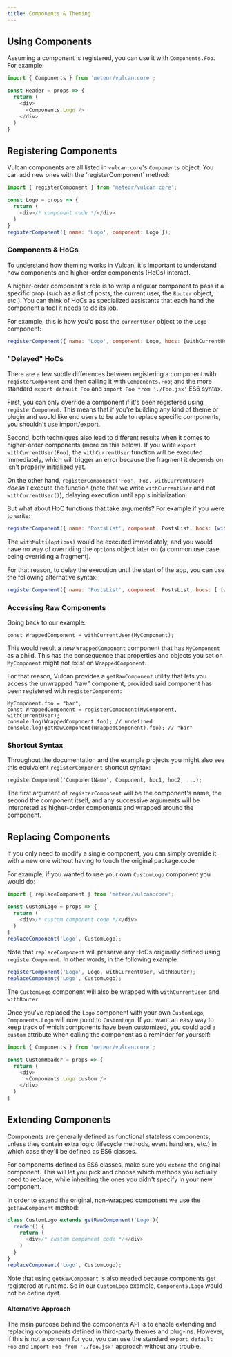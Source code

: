 ```yaml
---
title: Components & Theming
---
```


## Using Components

Assuming a component is registered, you can use it with `Components.Foo`. For example:

```js
import { Components } from 'meteor/vulcan:core';

const Header = props => {
  return (
    <div>
      <Components.Logo />
    </div>
  )
}
```

## Registering Components

Vulcan components are all listed in `vulcan:core`'s `Components` object. You can add new ones with the 'registerComponent` method:

```js
import { registerComponent } from 'meteor/vulcan:core';

const Logo = props => {
  return (
    <div>/* component code */</div>
  )
}
registerComponent({ name: 'Logo', component: Logo });
```

### Components & HoCs

To understand how theming works in Vulcan, it's important to understand how components and higher-order components (HoCs) interact. 

A higher-order component's role is to wrap a regular component to pass it a specific prop (such as a list of posts, the current user, the `Router` object, etc.). You can think of HoCs as specialized assistants that each hand the component a tool it needs to do its job. 

For example, this is how you'd pass the `currentUser` object to the `Logo` component:

```js
registerComponent({ name: 'Logo', component: Logo, hocs: [withCurrentUser] });
```

### "Delayed" HoCs

There are a few subtle differences between registering a component with `registerComponent` and then calling it with `Components.Foo`; and the more standard `export default Foo` and `import Foo from './Foo.jsx'` ES6 syntax. 

First, you can only override a component if it's been registered using `registerComponent`. This means that if you're building any kind of theme or plugin and would like end users to be able to replace specific components, you shouldn't use import/export. 

Second, both techniques also lead to different results when it comes to higher-order components (more on this below). If you write `export withCurrentUser(Foo)`, the `withCurrentUser` function will be executed immediately, which will trigger an error because the fragment it depends on isn't properly initialized yet. 

On the other hand, `registerComponent('Foo', Foo, withCurrentUser)` *doesn't* execute the function (note that we write `withCurrentUser` and not `withCurrentUser()`), delaying execution until app's initialization. 

But what about HoC functions that take arguments? For example if you were to write:

```js
registerComponent({ name: 'PostsList', component: PostsList, hocs: [withMulti(options)] });
```

The `withMulti(options)` would be executed immediately, and you would have no way of overriding the `options` object later on (a common use case being overriding a fragment).

For that reason, to delay the execution until the start of the app, you can use the following alternative syntax:

```js
registerComponent({ name: 'PostsList', component: PostsList, hocs: [ [withMulti, options] ] });
```
### Accessing Raw Components

Going back to our example:

```
const WrappedComponent = withCurrentUser(MyComponent);
```

This would result a *new* `WrappedComponent` component that has `MyComponent` as a child. This has the consequence that properties and objects you set on `MyComponent` might not exist on `WrappedComponent`. 

For that reason, Vulcan provides a `getRawComponent` utility that lets you access the unwrapped “raw” component, provided said component has been registered with `registerComponent`:

```
MyComponent.foo = "bar";
const WrappedComponent = registerComponent(MyComponent, withCurrentUser);
console.log(WrappedComponent.foo); // undefined
console.log(getRawComponent(WrappedComponent).foo); // "bar"
```

### Shortcut Syntax

Throughout the documentation and the example projects you might also see this equivalent `registerComponent` shortcut syntax:

```
registerComponent('ComponentName', Component, hoc1, hoc2, ...);
```

The first argument of `registerComponent` will be the component's name, the second the component itself, and any successive arguments will be interpreted as higher-order components and wrapped around the component.

## Replacing Components

If you only need to modify a single component, you can simply override it with a new one without having to touch the original package.code

For example, if you wanted to use your own `CustomLogo` component you would do:

```js
import { replaceComponent } from 'meteor/vulcan:core';

const CustomLogo = props => {
  return (
    <div>/* custom component code */</div>
  )
}
replaceComponent('Logo', CustomLogo);
```

Note that `replaceComponent` will preserve any HoCs originally defined using `registerComponent`. In other words, in the following example:

```js
registerComponent('Logo', Logo, withCurrentUser, withRouter);
replaceComponent('Logo', CustomLogo);
```

The `CustomLogo` component will also be wrapped with `withCurrentUser` and `withRouter`.

Once you've replaced the `Logo` component with your own `CustomLogo`, `Components.Logo` will now point to `CustomLogo`. If you want an easy way to keep track of which components have been customized, you could add a `custom` attribute when calling the component as a reminder for yourself:

```js
import { Components } from 'meteor/vulcan:core';

const CustomHeader = props => {
  return (
    <div>
      <Components.Logo custom />
    </div>
  )
}
```

## Extending Components

Components are generally defined as functional stateless components, unless they contain extra logic (lifecycle methods, event handlers, etc.) in which case they'll be defined as ES6 classes.

For components defined as ES6 classes, make sure you `extend` the original component. This will let you pick and choose which methods you actually need to replace, while inheriting the ones you didn't specify in your new component.

In order to extend the original, non-wrapped component we use the `getRawComponent` method:

```js
class CustomLogo extends getRawComponent('Logo'){
  render() {
    return (
      <div>/* custom component code */</div>
    )
  }
}
replaceComponent('Logo', CustomLogo);
```

Note that using `getRawComponent` is also needed because components get registered at runtime. So in our `CustomLogo` example, `Components.Logo` would not be define dyet. 

#### Alternative Approach

The main purpose behind the components API is to enable extending and replacing components defined in third-party themes and plug-ins. However, if this is not a concern for you, you can use the standard `export default Foo` and `import Foo from './foo.jsx'` approach without any trouble. 